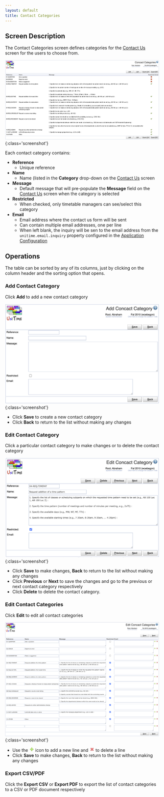 ```yaml
---
layout: default
title: Contact Categories
---
```



## Screen Description

The Contact Categories screen defines categories for the [Contact Us](contact-us) screen for the users to choose from.

![Contact Categories](images/contact-categories-1.png){:class='screenshot'}

Each contact category contains:

* **Reference**
    * Unique reference
* **Name**
    * Name (listed in the **Category** drop-down on the [Contact Us](contact-us) screen
* **Message**
    * Default message that will pre-populate the **Message** field on the [Contact Us](contact-us) screen when the category is selected
* **Restricted**
    * When checked, only timetable managers can see/select this category
* **Email**
    * Email address where the contact us form will be sent
    * Can contain multiple email addresses, one per line
    * When left blank, the inquiry will be sen to the email address from the `unitime.email.inquiry` property configured in the [Application Configuration](application-configuration)

## Operations

The table can be sorted by any of its columns, just by clicking on the column header and the sorting option that opens.

### Add Contact Category
Click **Add** to add a new contact category

![Contact Categories](images/contact-categories-2.png){:class='screenshot'}

* Click **Save** to create a new contact category
* Click **Back** to return to the list without making any changes

### Edit Contact Category
Click a particular contact category to make changes or to delete the contact category

![Contact Categories](images/contact-categories-3.png){:class='screenshot'}

* Click **Save** to make changes, **Back** to return to the list without making any changes
* Click **Previous** or **Next** to save the changes and go to the previous or next contact category respectively
* Click **Delete** to delete the contact category.

### Edit Contact Categories
Click **Edit** to edit all contact categories

![Contact Categories](images/contact-categories-4.png){:class='screenshot'}

* Use the ![Add](images/icon-add.png) icon to add a new line and ![Delete](images/icon-delete.png) to delete a line
* Click **Save** to make changes, **Back** to return to the list without making any changes

### Export CSV/PDF
Click the **Export CSV** or **Export PDF** to export the list of contact categories to a CSV or PDF document respectively